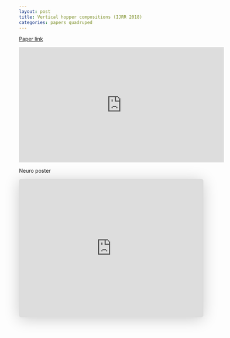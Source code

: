 ```yaml
---
layout: post
title: Vertical hopper compositions (IJRR 2018)
categories: papers quadruped
---
```


[Paper link](https://journals.sagepub.com/doi/abs/10.1177/0278364918779874)

<iframe width="560" height="315" src="https://www.youtube.com/embed/ijnOCQOpC7k" title="YouTube video player" frameborder="0" allow="accelerometer; autoplay; clipboard-write; encrypted-media; gyroscope; picture-in-picture; web-share" allowfullscreen></iframe>

Neuro poster

<iframe class="speakerdeck-iframe" frameborder="0" src="https://speakerdeck.com/player/5ac547a6c3e7425fb91576e190bdad34" title="Reactive coordination: stabilizing common  quadrupedal gaits without CPGs" allowfullscreen="true" style="border: 0px; background: padding-box padding-box rgba(0, 0, 0, 0.1); margin: 0px; padding: 0px; border-radius: 6px; box-shadow: rgba(0, 0, 0, 0.2) 0px 5px 40px; width: 100%; height: auto; aspect-ratio: 560 / 420;" data-ratio="1.3333333333333333"></iframe>
